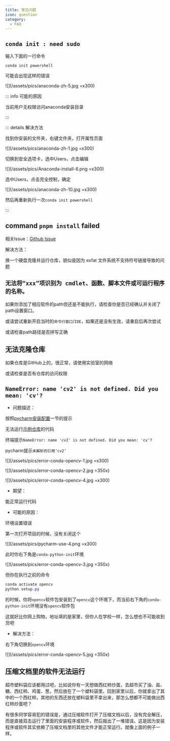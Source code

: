 ```yaml
---
title: 常见问题
icon: question
category:
  - FAQ
---
```


## `conda init : need sudo`

输入下面的一行命令

```commandline
conda init powershell
```

可能会出现这样的错误

![](/assets/pics/anaconda-zh-5.jpg =x300)

::: info 可能的原因

当前用户无权限访问anaconda安装目录

:::

::: details 解决方法

找到你安装的文件夹，右键文件夹，打开属性页面

![](/assets/pics/anaconda-zh-1.jpg =x300)

切换到安全选项卡，选中Users，点击编辑

![](/assets/pics/Anaconda-install-6.png =x300)

选中Users，点击完全控制，确定

![](/assets/pics/anaconda-zh-10.jpg =x300)

然后再重新执行一次`conda init powershell`

:::

## command `pnpm install` failed

相关Issue：[Github Issue](https://github.com/npm/cli/issues/1201)

解决方法：

换一个硬盘克隆并运行仓库，貌似是因为 exfat 文件系统不支持符号链接导致的问题

## `无法将“xxx”项识别为 cmdlet、函数、脚本文件或可运行程序的名称。`

如果你添加了相应软件的path但还是不能执行，请检查你是否已经确认并关闭了path设置窗口。

或请尝试重新开启当时的`命令行窗口`/`IDE`，如果还是没有生效，请重启后再次尝试

或请检查path路径是否拼写正确

## 无法克隆仓库

如果仓库是GitHub上的，很正常，请使用实验室的网络

或请检查是否有仓库的访问权限

## `NameError: name 'cv2' is not defined. Did you mean: 'cv'?`

- 问题描述：

按照[pycharm安装配置](guide/guide-python-opencv-env-config.md#pycharm-安装配置)一节的提示

无法运行[示例仓库](https://github.com/We-Fly/opencv-python-init)的代码

终端提示`NameError: name 'cv2' is not defined. Did you mean: 'cv'?`

pycharm提示`未解析的引用‘cv2’`

![](/assets/pics/error-conda-opencv-1.jpg =x300)

![](/assets/pics/error-conda-opencv-2.jpg =350x)

![](/assets/pics/error-conda-opencv-4.jpg =x300)

- 期望：

能正常运行代码

- 可能的原因：

环境设置错误

第一次打开项目的时候，没有关闭这个

![](/assets/pics/pycharm-use-4.png =x300)

此时你右下角是`conda-python-init`环境

![](/assets/pics/error-conda-opencv-3.jpg =350x)

但你在执行之前的命令

```powershell
conda activate opencv
python setup.py
```

的时候，你将`opencv`软件包安装到了`opencv`这个环境下，而当前右下角的`conda-python-init`环境没有`opencv`软件包

这就好比你网上购物，地址填的是家里，但你人在学校一样，怎么想也不可能收到货吧

- 解决方法：

右下角切换到`opencv`环境

![](/assets/pics/error-conda-opencv-5.jpg =350x)

## 压缩文档里的软件无法运行

超市塑料袋应该都用过吧，比如说你有一天想做西红柿炒蛋，去超市买了油、盐、糖、西红柿、鸡蛋、葱，然后放在了一个塑料袋里。回到家里以后，你就拿出了其中的一个西红柿，其他的东西还放在塑料袋里不拿出来，那怎么想都不可能做出西红柿炒蛋吧？

有很多同学容易犯的错误是，通过压缩软件打开了压缩文档以后，没有完全解压，而是直接双击运行了里面的安装程序或软件，然后报出了一堆错误。这是因为安装程序或软件其实依赖了压缩文档里的其他文件才能正常运行。就像上面的例子一样。
